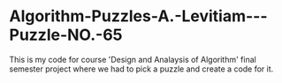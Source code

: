 # Algorithm-Puzzles-A.-Levitiam---Puzzle-NO.-65
This is my code for course 'Design and Analaysis of Algorithm' final semester project where we had to pick a puzzle and create a code for it. 
